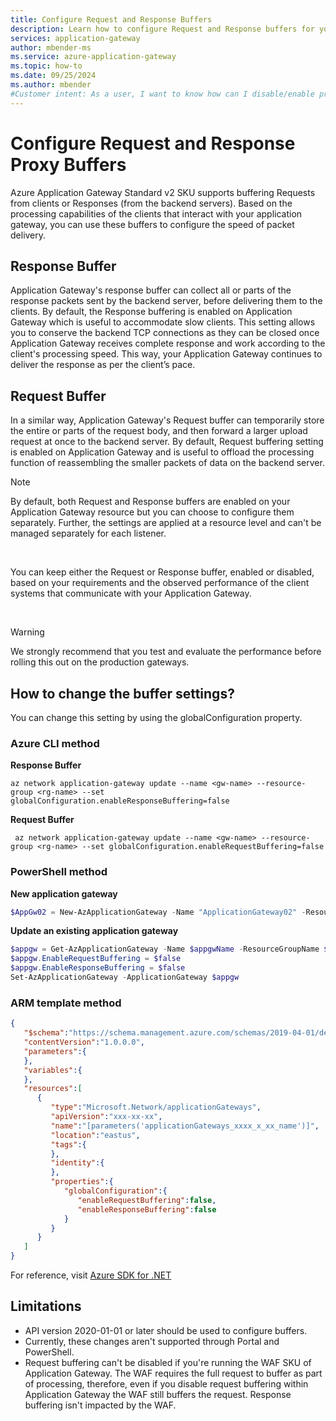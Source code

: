 ```yaml
---
title: Configure Request and Response Buffers
description: Learn how to configure Request and Response buffers for your Azure Application Gateway.
services: application-gateway
author: mbender-ms
ms.service: azure-application-gateway
ms.topic: how-to
ms.date: 09/25/2024
ms.author: mbender
#Customer intent: As a user, I want to know how can I disable/enable proxy buffers.
---
```


# Configure Request and Response Proxy Buffers

Azure Application Gateway Standard v2 SKU supports buffering Requests from clients or Responses (from the backend servers). Based on the processing capabilities of the clients that interact with your application gateway, you can use these buffers to configure the speed of packet delivery.
 
## Response Buffer 

Application Gateway's response buffer can collect all or parts of the response packets sent by the backend server, before delivering them to the clients. By default, the Response buffering is enabled on Application Gateway which is useful to accommodate slow clients. This setting allows you to conserve the backend TCP connections as they can be closed once Application Gateway receives complete response and work according to the client's processing speed. This way, your Application Gateway continues to deliver the response as per the client’s pace. 

 
## Request Buffer 

In a similar way, Application Gateway's Request buffer can temporarily store the entire or parts of the request body, and then forward a larger upload request at once to the backend server. By default, Request buffering setting is enabled on Application Gateway and is useful to offload the processing function of reassembling the smaller packets of data on the backend server.


>[!NOTE]
>By default, both Request and Response buffers are enabled on your Application Gateway resource but you can choose to configure them separately. Further, the settings are applied at a resource level and can't be managed separately for each listener.
 
</br>

You can keep either the Request or Response buffer, enabled or disabled, based on your requirements and the observed performance of the client systems that communicate with your Application Gateway. 

</br>

> [!WARNING]
> We strongly recommend that you test and evaluate the performance before rolling this out on the production gateways. 

## How to change the buffer settings? 

You can change this setting by using the globalConfiguration property.

### Azure CLI method

**Response Buffer**
```azurecli-interactive
az network application-gateway update --name <gw-name> --resource-group <rg-name> --set globalConfiguration.enableResponseBuffering=false
```
**Request Buffer**
```azurecli-interactive
 az network application-gateway update --name <gw-name> --resource-group <rg-name> --set globalConfiguration.enableRequestBuffering=false
```

### PowerShell method

**New application gateway**
```PowerShell
$AppGw02 = New-AzApplicationGateway -Name "ApplicationGateway02" -ResourceGroupName "ResourceGroup02" -Location $location -BackendAddressPools $pool -BackendHttpSettingsCollection $poolSetting01 -FrontendIpConfigurations $fipconfig -GatewayIpConfigurations $gipconfig -FrontendPorts $fp01 -HttpListeners $listener01 -RequestRoutingRules $rule01 -Sku $sku -EnableRequestBuffering:$false -EnableResponseBuffering:$false
```
**Update an existing application gateway**
```PowerShell
$appgw = Get-AzApplicationGateway -Name $appgwName -ResourceGroupName $rgname
$appgw.EnableRequestBuffering = $false
$appgw.EnableResponseBuffering = $false
Set-AzApplicationGateway -ApplicationGateway $appgw
```

### ARM template method

```json
{
   "$schema":"https://schema.management.azure.com/schemas/2019-04-01/deploymentTemplate.json#",
   "contentVersion":"1.0.0.0",
   "parameters":{      
   },
   "variables":{      
   },
   "resources":[
      {
         "type":"Microsoft.Network/applicationGateways",
         "apiVersion":"xxx-xx-xx",
         "name":"[parameters('applicationGateways_xxxx_x_xx_name')]",
         "location":"eastus",
         "tags":{            
         },
         "identity":{      
         },
         "properties":{
            "globalConfiguration":{
               "enableRequestBuffering":false,
               "enableResponseBuffering":false
            }
         }
      }
   ]
} 
```
For reference, visit [Azure SDK for .NET](/dotnet/api/microsoft.azure.management.network.models.applicationgatewayglobalconfiguration)

## Limitations
- API version 2020-01-01 or later should be used to configure buffers.
- Currently, these changes aren't supported through Portal and PowerShell.
- Request buffering can't be disabled if you're running the WAF SKU of Application Gateway. The WAF requires the full request to buffer as part of processing, therefore, even if you disable request buffering within Application Gateway the WAF still buffers the request. Response buffering isn't impacted by the WAF.
